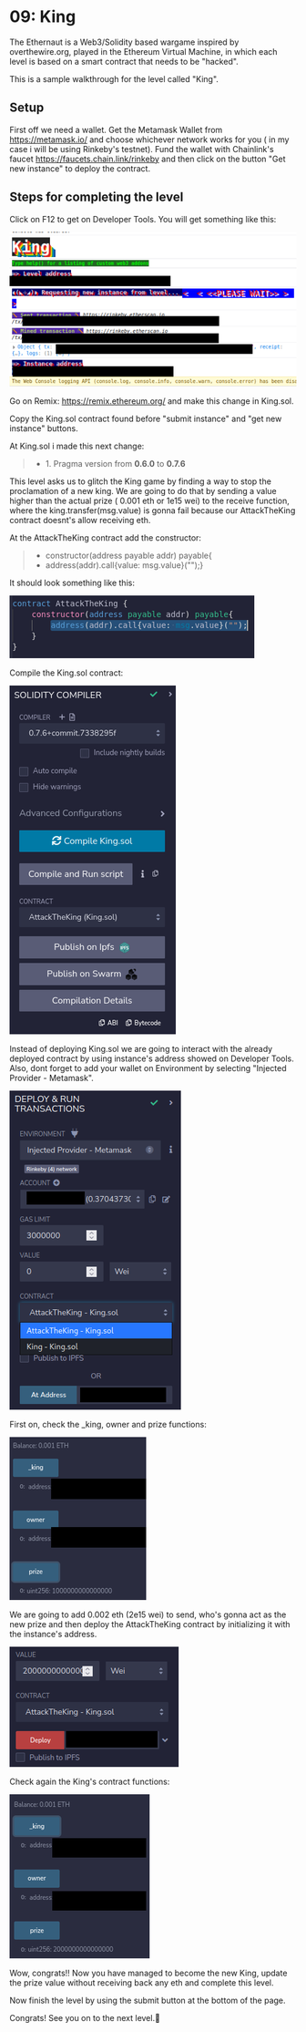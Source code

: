 # 09: King

The Ethernaut is a Web3/Solidity based wargame inspired by overthewire.org, played in the Ethereum Virtual Machine, in which each level is based on a smart contract that needs to be "hacked".

This is a sample walkthrough for the level called "King".

## Setup

First off we need a wallet. Get the Metamask Wallet from https://metamask.io/ and choose whichever network works for you ( in my case i will be using Rinkeby's testnet).
Fund the wallet with Chainlink's faucet https://faucets.chain.link/rinkeby and then click on the button "Get new instance" to deploy the contract.

## Steps for completing the level
Click on F12 to get on Developer Tools. You will get something like this:

<img src="./images/image1.png">

Go on Remix: https://remix.ethereum.org/ and make this change in King.sol. 

Copy the King.sol contract found before "submit instance" and "get new instance" buttons.

At King.sol i made this next change:
>- <value> 1. Pragma version from **0.6.0** to **0.7.6**

This level asks us to glitch the King game by finding a way to stop the proclamation of a new king. We are going to do that by sending a value higher than the actual prize ( 0.001 eth or 1e15 wei) to the receive function, where the king.transfer(msg.value) is gonna fail because our AttackTheKing contract doesnt's allow receiving eth.

At the AttackTheKing contract add the constructor:
>- <value> constructor(address payable addr) payable{
>- <value> address(addr).call{value: msg.value}("");}

It should look something like this:

<img src="./images/image2.png">

Compile the King.sol contract:

<img src="./images/image3.png">

 Instead of deploying King.sol we are going to interact with the already deployed contract by using instance's address showed on Developer Tools. Also, dont forget to add your wallet on Environment by selecting "Injected Provider - Metamask".

<img src="./images/image4.png">

First on, check the _king, owner and prize functions:

<img src="./images/image5.png">

We are going to add 0.002 eth (2e15 wei) to send, who's gonna act as the new prize and then deploy the AttackTheKing contract by initializing it with the instance's address. 

<img src="./images/image6.png">

Check again the King's contract functions:

<img src="./images/image7.png">

Wow, congrats!! Now you have managed to become the new King, update the prize value without receiving back any eth and complete this level.

Now finish the level by using the submit button at the bottom of the page.

Congrats! See you on to the next level.:wave: